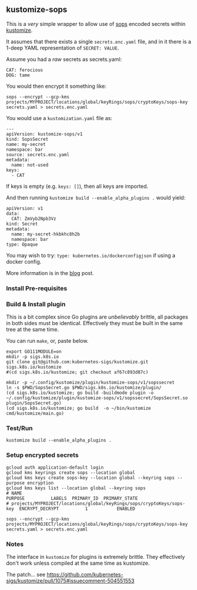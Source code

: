 ## kustomize-sops

This is a *very* simple wrapper to allow use of [sops](https://github.com/mozilla/sops)
encoded secrets within [kustomize](https://github.com/kubernetes-sigs/kustomize).

It assumes that there exists a single `secrets.enc.yaml` file, and in it there is a
1-deep YAML representation of `SECRET: VALUE`.

Assume you had a _raw_ secrets as secrets.yaml:

```
CAT: ferocious
DOG: tame
```

You would then encrypt it something like:

```
sops --encrypt --gcp-kms projects/MYPROJECT/locations/global/keyRings/sops/cryptoKeys/sops-key secrets.yaml > secrets.enc.yaml
```

You would use a `kustomization.yaml` file as:

```
---
apiVersion: kustomize-sops/v1
kind: SopsSecret
name: my-secret
namespace: bar
source: secrets.enc.yaml
metadata:
  name: not-used
keys:
  - CAT
```

If keys is empty (e.g. `keys: []`), then all keys are imported.

And then running `kustomize build --enable_alpha_plugins .` would yield:

```
apiVersion: v1
data:
  CAT: ZmVyb2Npb3Vz
kind: Secret
metadata:
  name: my-secret-hkbkhc8h2b
  namespace: bar
type: Opaque
```

You may wish to try:
`type: kubernetes.io/dockerconfigjson` if using a docker config.


More information is in the [blog](https://www.agilicus.com/safely-secure-secrets-a-sops-plugin-for-kustomize/) post.

### Install Pre-requisites

### Build & Install plugin

This is a bit complex since Go plugins are *unbelievably* brittle, all packages in both sides must be identical.
Effectively they must be built in the same tree at the same time.

You can run `make`, or, paste below.

```
export GO111MODULE=on
mkdir -p sigs.k8s.io
git clone git@github.com:kubernetes-sigs/kustomize.git sigs.k8s.io/kustomize
#(cd sigs.k8s.io/kustomize; git checkout af67c893d87c)

mkdir -p ~/.config/kustomize/plugin/kustomize-sops/v1/sopssecret
ln -s $PWD/SopsSecret.go $PWD/sigs.k8s.io/kustomize/plugin/
(cd sigs.k8s.io/kustomize; go build -buildmode plugin -o ~/.config/kustomize/plugin/kustomize-sops/v1/sopssecret/SopsSecret.so plugin/SopsSecret.go)
(cd sigs.k8s.io/kustomize; go build  -o ~/bin/kustomize cmd/kustomize/main.go) 
```

### Test/Run

```
kustomize build --enable_alpha_plugins .
```

### Setup encrypted secrets

```
gcloud auth application-default login
gcloud kms keyrings create sops --location global
gcloud kms keys create sops-key --location global --keyring sops --purpose encryption
gcloud kms keys list --location global --keyring sops
# NAME                                                                      PURPOSE          LABELS  PRIMARY_ID  PRIMARY_STATE
# projects/MYPROJECT/locations/global/keyRings/sops/cryptoKeys/sops-key  ENCRYPT_DECRYPT          1           ENABLED

sops --encrypt --gcp-kms projects/MYPROJECT/locations/global/keyRings/sops/cryptoKeys/sops-key secrets.yaml > secrets.enc.yaml
```

### Notes

The interface in `kustomize` for plugins is extremely brittle. They effectively
don't work unless compiled at the same time as kustomize.

The patch... see https://github.com/kubernetes-sigs/kustomize/pull/1075#issuecomment-504551553
